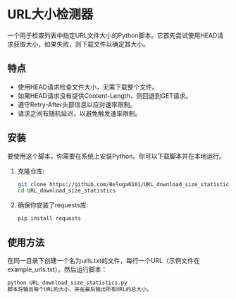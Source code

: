# URL大小检测器

一个用于检查列表中指定URL文件大小的Python脚本。它首先尝试使用HEAD请求获取大小，如果失败，则下载文件以确定其大小。

## 特点

- 使用HEAD请求检查文件大小，无需下载整个文件。
- 如果HEAD请求没有提供Content-Length，则回退到GET请求。
- 遵守Retry-After头部信息以应对速率限制。
- 请求之间有随机延迟，以避免触发速率限制。

## 安装

要使用这个脚本，你需要在系统上安装Python。你可以下载脚本并在本地运行。

1. 克隆仓库:
   ```bash
   git clone https://github.com/Beluga0101/URL_download_size_statistics.git
   cd URL_download_size_statistics

2. 确保你安装了requests库:
   ```bash
   pip install requests

## 使用方法

在同一目录下创建一个名为urls.txt的文件，每行一个URL（示例文件在example_urls.txt）。然后运行脚本：
   ```bash
   python URL_download_size_statistics.py
脚本将输出每个URL的大小，并在最后输出所有URL的总大小。
